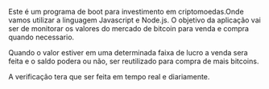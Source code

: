 Este é um programa de boot para investimento em criptomoedas.Onde vamos utilizar a linguagem Javascript e Node.js.
O objetivo da aplicação vai ser de monitorar os valores  do mercado de bitcoin para venda e compra quando necessario.

Quando o valor estiver em uma determinada faixa de lucro a venda sera feita e o saldo podera ou não, ser
reutilizado para compra de mais bitcoins.

A verificação tera que ser feita em tempo real e diariamente.